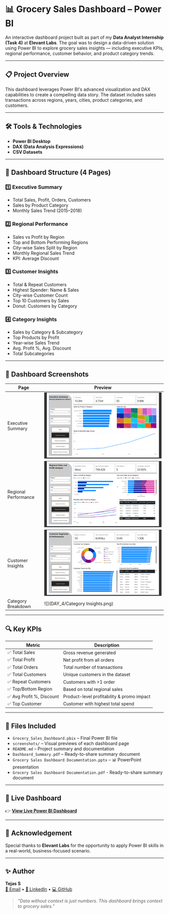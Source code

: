 # 📊 Grocery Sales Dashboard – Power BI

An interactive dashboard project built as part of my **Data Analyst Internship (Task 4)** at **Elevant Labs**. The goal was to design a data-driven solution using Power BI to explore grocery sales insights — including executive KPIs, regional performance, customer behavior, and product category trends.

---

## 📋 Project Overview

This dashboard leverages Power BI's advanced visualization and DAX capabilities to create a compelling data story. The dataset includes sales transactions across regions, years, cities, product categories, and customers.

---

## 🛠️ Tools & Technologies

- **Power BI Desktop**
- **DAX (Data Analysis Expressions)**
- **CSV Datasets**  
---

## 🧠 Dashboard Structure (4 Pages)

### 1️⃣ Executive Summary
- Total Sales, Profit, Orders, Customers
- Sales by Product Category
- Monthly Sales Trend (2015–2018)

### 2️⃣ Regional Performance
- Sales vs Profit by Region
- Top and Bottom Performing Regions
- City-wise Sales Split by Region
- Monthly Regional Sales Trend
- KPI: Average Discount

### 3️⃣ Customer Insights
- Total & Repeat Customers
- Highest Spender: Name & Sales
- City-wise Customer Count
- Top 10 Customers by Sales
- Donut: Customers by Category

### 4️⃣ Category Insights
- Sales by Category & Subcategory
- Top Products by Profit
- Year-wise Sales Trend
- Avg. Profit %, Avg. Discount
- Total Subcategories

---

## 📸 Dashboard Screenshots

| Page                | Preview |
|---------------------|---------|
| Executive Summary   | ![](https://github.com/TejasDeveloper-analyst/Elevate_labs/blob/f11997d2f51e0cef9ed8f1ca4d4aef3c6e3d4fb7/DAY_4/Executive%20Summary.png) |
| Regional Performance| ![](https://github.com/TejasDeveloper-analyst/Elevate_labs/blob/9494ed12a7d0e74d18d708c14a9dc48d6e9624b2/DAY_4/Regional%20Performance.png)|
| Customer Insights   | ![](https://github.com/TejasDeveloper-analyst/Elevate_labs/blob/9494ed12a7d0e74d18d708c14a9dc48d6e9624b2/DAY_4/Customer%20Insights.png) |
| Category Breakdown  | ![](DAY_4/Category Insights.png) |

---

## 🔍 Key KPIs

| Metric               | Description                       |
|----------------------|-----------------------------------|
| ✅ Total Sales        | Gross revenue generated           |
| ✅ Total Profit       | Net profit from all orders        |
| ✅ Total Orders       | Total number of transactions      |
| ✅ Total Customers    | Unique customers in the dataset   |
| ✅ Repeat Customers   | Customers with >1 order           |
| ✅ Top/Bottom Region  | Based on total regional sales     |
| ✅ Avg Profit %, Discount | Product-level profitability & promo impact |
| ✅ Top Customer       | Customer with highest total spend |

---

## 📂 Files Included

- `Grocery_Sales_Dashboard.pbix` – Final Power BI file  
- `screenshots/` – Visual previews of each dashboard page  
- `README.md` – Project summary and documentation  
- `Dashboard_Summary.pdf` – Ready-to-share summary document
- `Grocery Sales Dashboard Documentation.pptx` – 📊 PowerPoint presentation
- `Grocery Sales Dashboard Documentation.pdf` - Ready-to-share summary document

---

## 🔗 Live Dashboard

👉 [**View Live Power BI Dashboard**](https://app.powerbi.com/view?r=eyJrIjoiNjRmZDRiMmYtNGU4Yy00NzhiLTljMzYtMjVhNGJkN2Q0MTAwIiwidCI6IjUwMTcxNjkxLTExNDItNDFjMi1hNzZjLWM2MDljZDExMmYzZiJ9)  

---

## 🙏 Acknowledgement

Special thanks to **Elevant Labs** for the opportunity to apply Power BI skills in a real-world, business-focused scenario.

---

## ✨ Author

**Tejas S**  
[📧 Email](mailto:tejas.analyst.11304@gmail.com) • [🔗 LinkedIn](https://www.linkedin.com/in/tejas-data-analyst/) • [💻 GitHub](https://github.com/TejasDeveloper-analyst)

> *“Data without context is just numbers. This dashboard brings context to grocery sales.”*
